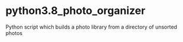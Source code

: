 # python3.8_photo_organizer
Python script which builds a photo library from a directory of unsorted photos
